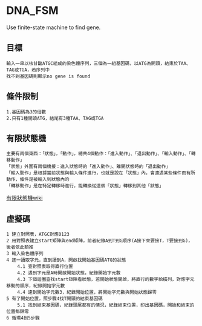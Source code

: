 # DNA_FSM
Use finite-state machine to find gene.

## 目標
    輸入一串以核甘酸ATGC組成的染色體序列，三個為一組基因碼，以ATG為開頭，結束於TAA、TAG或TGA，若序列中
    找不到基因碼則顯示no gene is found

## 條件限制
    1.基因碼為3的倍數
    2.只有1種開頭ATG，結尾有3種TAA、TAG或TGA

## 有限狀態機
    主要有兩個東西：「狀態」，「動作」，總共4個動作：「進入動作」、「退出動作」、「輸入動作」、「轉移動作」
    「狀態」外圍有兩個橋接：進入狀態時的「進入動作」、離開狀態時的「退出動作」
    「輸入動作」是根據當前狀態與輸入條件進行，也就是說在「狀態」內，會遭遇某些條件而有所動作，條件是被輸入到狀態內的
    「轉移動作」是在特定轉移時進行，能轉換從這個「狀態」轉移到其他「狀態」
   [有限狀態機wiki](https://zh.wikipedia.org/wiki/%E6%9C%89%E9%99%90%E7%8A%B6%E6%80%81%E6%9C%BA)

## 虛擬碼
    1 建立對照表，ATGC對應0123
    2 用對照表建立start矩陣與end矩陣，前者紀錄A到T到G順序(A接下來要接T，T要接到G)，後者依此類推
    3 輸入染色體序列
    4 逐一讀取字元，直到讀到A，開啟找開始基因碼ATG的狀態
        4.1 查對照表取得直行位置
        4.2 遇到字元是A時開啟開始狀態，紀錄開始字元數
        4.3 下個迴圈查找start矩陣看狀態，若開始狀態開啟，將直行的數字給橫列，對應字元移動的順序，紀錄開始字元數
        4.4 達到開始字元數3，紀錄開始位置，將開始字元數與開始狀態歸零
    5 有了開始位置，照步驟4找T開頭的結束基因碼
        5.1 找到結束基因碼，紀錄頭尾都有的情況，紀錄結束位置，印出基因碼，開始和結束的位置都歸零
    6 循環4到5步驟
